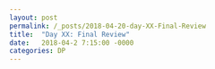 ```yaml
---
layout: post
permalink: /_posts/2018-04-20-day-XX-Final-Review
title:  "Day XX: Final Review"
date:   2018-04-2 7:15:00 -0000
categories: DP
---
```


<!--
# I. Adjacency Lists / Matrices

## A) Write code to find an element in a matrix where the elements in each row and column are in a non-decreasing order
### Example:
        {  2, 14, 26, 37, 43, 51, }
        {  4, 16, 28, 38, 44, 54, }
        {  6, 18, 30, 39, 45, 57, }
        {  8, 20, 32, 40, 46, 60, }
        { 10, 22, 34, 41, 47, 63, }
        { 12, 24, 36, 42, 48, 66, }  


# II. Trie

## A) Advantages of a Trie

## B) Dis-advantages of a Trie

## C) Use cases for a Trie


# III. B-Tree

## A) List Properties of B-Tree


# IV. Graph

## A) Given a list of edges in a graph or "Forest," find the distinct amount of "trees" or separate nodes (e.g. other metaphors, islands in an ocean, trees in a forest, disconected components)
    Input :  edges[] = {0, 1}, {0, 2}, {3, 4}

    Output : 2

    Explanation : There are 2 trees
                   0       3
                  / \       \
                 1   2       4


# V. Dijkstra - Proofs

## A) Does this algorithm work for negatives - why or why not?

## B) Does the shortest path change when weights of all edges are multiplied by 10?

## C) Given a directed weighted graph and the shortest path from vertex ‘s’ to ‘t’ => D(s,y).   If weight of every edge is increased by 10 units, does the shortest path remain same in the modified graph?


{% raw %}
<iframe src="../_interview/final/final-review.pdf" width="100%" height="850"></iframe>
{% endraw %}

-->